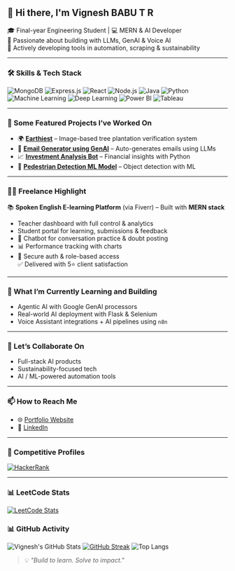 ## 👋 Hi there, I'm Vignesh BABU T R

🎓 Final-year Engineering Student | 💻 MERN & AI Developer  
🧠 Passionate about building with LLMs, GenAI & Voice AI  
🌱 Actively developing tools in automation, scraping & sustainability

---

### 🛠️ Skills & Tech Stack

![MongoDB](https://img.shields.io/badge/MongoDB-4EA94B?style=for-the-badge&logo=mongodb&logoColor=white)
![Express.js](https://img.shields.io/badge/Express.js-000000?style=for-the-badge&logo=express&logoColor=white)
![React](https://img.shields.io/badge/React-20232A?style=for-the-badge&logo=react&logoColor=61DAFB)
![Node.js](https://img.shields.io/badge/Node.js-339933?style=for-the-badge&logo=nodedotjs&logoColor=white)
![Java](https://img.shields.io/badge/Java-ED8B00?style=for-the-badge&logo=java&logoColor=white)
![Python](https://img.shields.io/badge/Python-3776AB?style=for-the-badge&logo=python&logoColor=white)
![Machine Learning](https://img.shields.io/badge/Machine%20Learning-FF6F00?style=for-the-badge&logo=TensorFlow&logoColor=white)
![Deep Learning](https://img.shields.io/badge/Deep%20Learning-006699?style=for-the-badge&logo=keras&logoColor=white)
![Power BI](https://img.shields.io/badge/Power%20BI-F2C811?style=for-the-badge&logo=Power%20BI&logoColor=black)
![Tableau](https://img.shields.io/badge/Tableau-E97627?style=for-the-badge&logo=Tableau&logoColor=white)

---

### 🚀 Some Featured Projects I’ve Worked On

- 🌍 [**Earthiest**](https://github.com/VICKY-0017/Earthiest) – Image-based tree plantation verification system  
- 🤖 [**Email Generator using GenAI**](https://github.com/VICKY-0017/Email_generator-GenAI--main) – Auto-generates emails using LLMs  
- 📈 [**Investment Analysis Bot**](https://github.com/VICKY-0017/Invesment_Analysis_Bot) – Financial insights with Python  
- 🚸 [**Pedestrian Detection ML Model**](https://github.com/VICKY-0017/Pedestrian_Detection_ML_Model) – Object detection with ML

---

### 👨‍💻 Freelance Highlight

📚 **Spoken English E-learning Platform** (via Fiverr) – Built with **MERN stack**  
- Teacher dashboard with full control & analytics  
- Student portal for learning, submissions & feedback  
- 🤖 Chatbot for conversation practice & doubt posting  
- 📊 Performance tracking with charts  
- 🔐 Secure auth & role-based access  
✅ Delivered with 5⭐ client satisfaction

---

### 🌱 What I’m Currently Learning and Building

- Agentic AI with Google GenAI processors  
- Real-world AI deployment with Flask & Selenium  
- Voice Assistant integrations + AI pipelines using `n8n`

---

### 🤝 Let’s Collaborate On

- Full-stack AI products  
- Sustainability-focused tech  
- AI / ML-powered automation tools

---

### 📫 How to Reach Me

- 🌐 [Portfolio Website](https://portfolio-yj8s.onrender.com)  
- 💼 [LinkedIn](https://linkedin.com/in/vignesh-babu-t-r-880880250)

---

### 🔗 Competitive Profiles

[![HackerRank](https://img.shields.io/badge/HackerRank-Profile-2EC866?style=for-the-badge&logo=HackerRank&logoColor=white)](https://www.hackerrank.com/profile/t_r_vigneshbabu1)

---

### 📊 LeetCode Stats

[![LeetCode Stats](https://leetcard.jacoblin.cool/vicky_3110?theme=light&font=Roboto&ext=heatmap)](https://leetcode.com/vicky_3110/)


### 📊 GitHub Activity

![Vignesh's GitHub Stats](https://github-readme-stats.vercel.app/api?username=VICKY-0017&show_icons=true&theme=default&hide=contribs)
[![GitHub Streak](https://streak-stats.demolab.com?user=VICKY-0017&theme=default)](https://git.io/streak-stats)
![Top Langs](https://github-readme-stats.vercel.app/api/top-langs/?username=VICKY-0017&layout=compact)


> 💡 *"Build to learn. Solve to impact."*

<!--
**VICKY-0017/VICKY-0017** is a ✨ _special_ ✨ repository because its `README.md` (this file) appears on your GitHub profile.
-->
